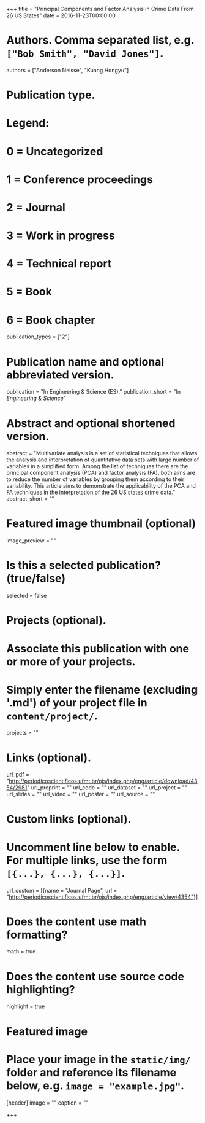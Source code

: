 +++
title = "Principal Components and Factor Analysis in Crime Data From 26 US States"
date = 2016-11-23T00:00:00

# Authors. Comma separated list, e.g. `["Bob Smith", "David Jones"]`.
authors = ["Anderson Neisse", "Kuang Hongyu"]

# Publication type.
# Legend:
# 0 = Uncategorized
# 1 = Conference proceedings
# 2 = Journal
# 3 = Work in progress
# 4 = Technical report
# 5 = Book
# 6 = Book chapter
publication_types = ["2"]

# Publication name and optional abbreviated version.
publication = "In Engineering & Science (ES)."
publication_short = "In *Engineering & Science*"

# Abstract and optional shortened version.
abstract = "Multivariate analysis is a set of statistical techniques that allows the analysis and interpretation of quantitative data sets with large number of variables in a simplified form. Among the list of techniques there are the principal component analysis (PCA) and factor analysis (FA), both aims are to reduce the number of variables by grouping them according to their variability. This article aims to demonstrate the applicability of the PCA and FA techniques in the interpretation of the 26 US states crime data."
abstract_short = ""

# Featured image thumbnail (optional)
image_preview = ""

# Is this a selected publication? (true/false)
selected = false

# Projects (optional).
#   Associate this publication with one or more of your projects.
#   Simply enter the filename (excluding '.md') of your project file in `content/project/`.
projects = ""

# Links (optional).
url_pdf = "http://periodicoscientificos.ufmt.br/ojs/index.php/eng/article/download/4354/2981"
url_preprint = ""
url_code = ""
url_dataset = ""
url_project = ""
url_slides = ""
url_video = ""
url_poster = ""
url_source = ""

# Custom links (optional).
#   Uncomment line below to enable. For multiple links, use the form `[{...}, {...}, {...}]`.
url_custom = [{name = "Journal Page", url = "http://periodicoscientificos.ufmt.br/ojs/index.php/eng/article/view/4354"}]

# Does the content use math formatting?
math = true

# Does the content use source code highlighting?
highlight = true

# Featured image
# Place your image in the `static/img/` folder and reference its filename below, e.g. `image = "example.jpg"`.
[header]
image = ""
caption = ""

+++
